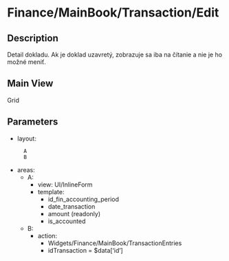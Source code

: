 # Finance/MainBook/Transaction/Edit

## Description

Detail dokladu. Ak je doklad uzavretý, zobrazuje sa iba na čítanie a nie je ho možné meniť.

## Main View

Grid

## Parameters

* layout:
    ```
      A
      B
    ```
* areas:
  * A:
    * view: UI/InlineForm
    * template:
      * id_fin_accounting_period
      * date_transaction
      * amount (readonly)
      * is_accounted
  * B:
    * action:
      * Widgets/Finance/MainBook/TransactionEntries
      * idTransaction = $data[‘id’]